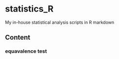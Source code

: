 # statistics_R
My in-house statistical analysis scripts in R markdown

## Content
### equavalence test
